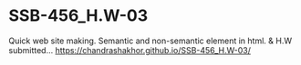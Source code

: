 # SSB-456_H.W-03
Quick web site making. Semantic and non-semantic element in html. &amp; H.W submitted...
https://chandrashakhor.github.io/SSB-456_H.W-03/
